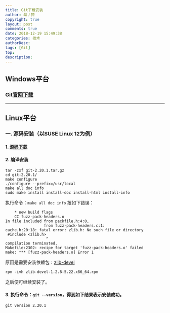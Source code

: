 ```yaml
---
title: Git下载安装
author: 昜丿捺
copyright: true
layout: post
comments: true
date: 2018-12-19 15:49:38
categories: 技术
authorDesc: 
tags: [Git]
top: 
description: 
---
```

## Windows平台
### Git[官网下载](https://www.git-scm.com/download/)


<!-- more -->


---


## Linux平台
### 一. 源码安装（以SUSE Linux 12为例）
#### 1. [源码下载](https://github.com/git/git/releases)

#### 2. 编译安装
```
tar -zxf git-2.20.1.tar.gz 
cd git-2.20.1/
make configure
./configure --prefix=/usr/local
make all doc info
sudo make install install-doc install-html install-info
```
执行命令：`make all doc info` 报如下错误：

		* new build flags
		CC fuzz-pack-headers.o
	In file included from packfile.h:4:0,
					 from fuzz-pack-headers.c:1:
	cache.h:20:18: fatal error: zlib.h: No such file or directory
	 #include <zlib.h>
					  ^
	compilation terminated.
	Makefile:2302: recipe for target 'fuzz-pack-headers.o' failed
	make: *** [fuzz-pack-headers.o] Error 1
原因是需要安装依赖包：[zlib-devel](http://rpm.pbone.net/index.php3/stat/4/idpl/30389149/dir/opensuse/com/zlib-devel-1.2.8-5.22.x86_64.rpm.html)
```
rpm -ivh zlib-devel-1.2.8-5.22.x86_64.rpm
```
之后便可继续安装了。

#### 3. 执行命令：`git --version`，得到如下结果表示安装成功。

	git version 2.20.1